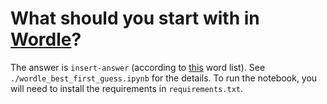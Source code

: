 # What should you start with in [Wordle](https://www.powerlanguage.co.uk/wordle/)?

The answer is `insert-answer` (according to
[this](https://github.com/dwyl/english-words) word list).
See `./wordle_best_first_guess.ipynb` for the details.
To run the notebook, you will need to install the requirements in
`requirements.txt`.
